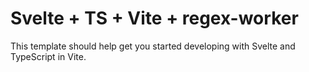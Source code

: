 # Svelte + TS + Vite + regex-worker

This template should help get you started developing with Svelte and TypeScript in Vite.
